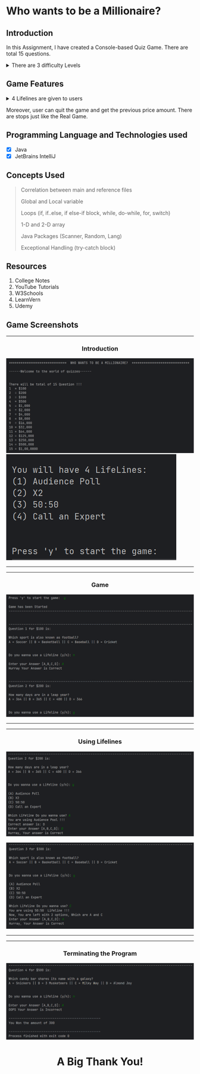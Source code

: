# **Who wants to be a Millionaire?**

## **Introduction**

In this Assignment, I have created a Console-based Quiz Game.
There are total 15 questions.
<details>
<summary>There are 3 difficulty Levels</summary>

1. Easy (1 to 5)
2. Moderate (6 to 10)
3. Hard (11 - 15)

</details>

## **Game Features**

<details>
<summary>4 Lifelines are given to users</summary>

1. Audience Poll = Correct answer will appear
2. X2 = User will get 2 chances
3. 50:50 = 2 options will be omitted
4. Call an Expert = Correct answer will appear

</details>

Moreover, user can quit the game and get the previous price amount.
There are stops just like the Real Game.  
  
## **Programming Language and Technologies used**

- [x] Java
- [x] JetBrains IntelliJ

## **Concepts Used**

> Correlation between main and reference files
>
> Global and Local variable
>
> Loops (if, if..else, if else-if block, while, do-while, for, switch)
>
> 1-D and 2-D array
>
> Java Packages (Scanner, Random, Lang)
>
> Exceptional Handling (try-catch block)

## **Resources**

1. College Notes
2. YouTube Tutorials
3. W3Schools
4. LearnVern
5. Udemy

## **Game Screenshots**
<hr>

<div align="center"><h3>Introduction</h3></div>

![Screenshot-1](./images/SS-1.png)
![Screenshot-2](./images/SS-2.png)
<hr>
<hr>

<div align="center"><h3>Game</h3></div>

![Screenshot-3](./images/SS-3.png)

<hr>
<hr>

<div align="center"><h3>Using Lifelines</h3></div>

![Screenshot-4](./images/SS-4.png)

![Screenshot-5](./images/SS-5.png)
<hr>
<hr>

<div align="center"><h3>Terminating the Program</h3></div>

![Screenshot-6](./images/SS-6.png)

 # <div align="center">**A Big Thank You!**</div>
